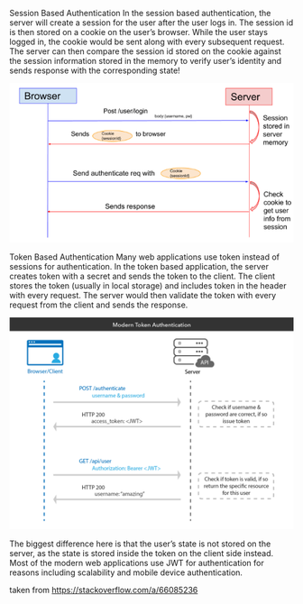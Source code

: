 Session Based Authentication
In the session based authentication, the server will create a session for the user after the user logs in. The session id is then stored on a cookie on the user’s browser. While the user stays logged in, the cookie would be sent along with every subsequent request. The server can then compare the session id stored on the cookie against the session information stored in the memory to verify user’s identity and sends response with the corresponding state!

![Getting Started](./image.png)

Token Based Authentication
Many web applications use token instead of sessions for authentication. In the token based application, the server creates token with a secret and sends the token to the client. The client stores the token (usually in local storage) and includes token in the header with every request. The server would then validate the token with every request from the client and sends the response.

![Getting Started](./image-1.png)

The biggest difference here is that the user’s state is not stored on the server, as the state is stored inside the token on the client side instead. Most of the modern web applications use JWT for authentication for reasons including scalability and mobile device authentication.

taken from https://stackoverflow.com/a/66085236
